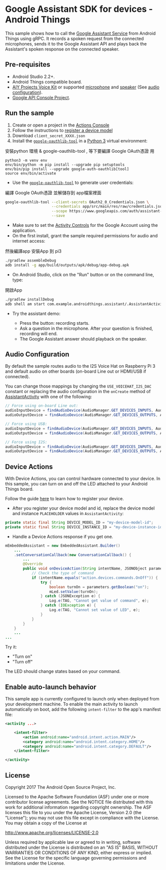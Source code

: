 # Google Assistant SDK for devices - Android Things

This sample shows how to call the [Google Assistant Service](https://developers.google.com/assistant/sdk/guides/service/python/)
from Android Things using gRPC. It records a spoken request from the
connected microphones, sends it to the Google Assistant API and plays
back the Assistant's spoken response on the connected speaker.

## Pre-requisites

- Android Studio 2.2+.
- Android Things compatible board.
- [AIY Projects Voice Kit][voice-kit] or supported [microphone][mic] and [speaker][speaker] (See [audio configuration](#audio-configuration)).
- [Google API Console Project][console].

## Run the sample

1. Create or open a project in the [Actions Console](http://console.actions.google.com)
1. Follow the instructions to [register a device model](https://developers.google.com/assistant/sdk/guides/service/python/embed/register-device)
  1. Download `client_secret_XXXX.json`
1. Install the [`google-oauthlib-tool`](https://github.com/GoogleCloudPlatform/google-auth-library-python-oauthlib) in a [Python 3](https://www.python.org/downloads/) virtual environment:

安裝python 環境 & google-oauthlib-tool , 等下要編譯 Google OAuth憑證 用
```
python3 -m venv env
env/bin/python -m pip install --upgrade pip setuptools
env/bin/pip install --upgrade google-auth-oauthlib[tool]
source env/bin/activate
```

- Use the [`google-oauthlib-tool`][google-oauthlib-tool] to generate user credentials:


編譯 Google OAuth憑證 並解儲存到 app檔案裡面
```bash
google-oauthlib-tool --client-secrets OAuth2_0_Credentials.json \
                     --credentials app/src/main/res/raw/credentials.json \
                     --scope https://www.googleapis.com/auth/assistant-sdk-prototype \
                     --save
```
- Make sure to set the [Activity Controls][set-activity-controls] for the Google Account using the application.
- On the first install, grant the sample required permissions for audio and internet access:

然後編譯app 
安裝App 到 pi3 
```bash
./gradlew assembleDebug
adb install -g app/build/outputs/apk/debug/app-debug.apk
```

- On Android Studio, click on the "Run" button or on the command line, type:

開啟App 
```bash
./gradlew installDebug
adb shell am start com.example.androidthings.assistant/.AssistantActivity
```
- Try the assistant demo:

  - Press the button: recording starts.
  - Ask a question in the microphone. After your question is finished, recording will end.
  - The Google Assistant answer should playback on the speaker.

## Audio Configuration

By default the sample routes audio to the I2S Voice Hat on Raspberry Pi 3 and default audio on other boards (on-board Line out or HDMI/USB if connected).

You can change those mappings by changing the `USE_VOICEHAT_I2S_DAC`
constant or replacing the audio configuration in the `onCreate` method of [AssistantActivity](https://github.com/androidthings/sample-googleassistant/blob/master/app/src/main/java/com/example/androidthings/assistant/AssistantActivity.java) with one of the following:

```Java
// Force using on-board Line out:
audioInputDevice = findAudioDevice(AudioManager.GET_DEVICES_INPUTS, AudioDeviceInfo.TYPE_BUILTIN_MIC);
audioOutputDevice = findAudioDevice(AudioManager.GET_DEVICES_OUTPUTS, AudioDeviceInfo.TYPE_BUILTIN_SPEAKER);

// Force using USB:
audioInputDevice = findAudioDevice(AudioManager.GET_DEVICES_INPUTS, AudioDeviceInfo.TYPE_USB_DEVICE);
audioOutputDevice = findAudioDevice(AudioManager.GET_DEVICES_OUTPUTS, AudioDeviceInfo.TYPE_USB_DEVICE);

// Force using I2S:
audioInputDevice = findAudioDevice(AudioManager.GET_DEVICES_INPUTS, AudioDeviceInfo.TYPE_BUS);
audioOutputDevice = findAudioDevice(AudioManager.GET_DEVICES_OUTPUTS, AudioDeviceInfo.TYPE_BUS);
```

## Device Actions
With Device Actions, you can control hardware connected to your device.
In this sample, you can turn on and off the LED attached to your Android
Things board.

Follow the guide [here](https://developers.google.com/assistant/sdk/guides/service/python/embed/register-device)
to learn how to register your device.

- After you register your device model and id, replace the device model and instance
 `PLACEHOLDER` values in `AssistantActivity`:

```Java
private static final String DEVICE_MODEL_ID = "my-device-model-id";
private static final String DEVICE_INSTANCE_ID = "my-device-instance-id";
```

- Handle a Device Actions response if you get one.

```Java
mEmbeddedAssistant = new EmbeddedAssistant.Builder()
    ...
    .setConversationCallback(new ConversationCallback() {
        ...
        @Override
        public void onDeviceAction(String intentName, JSONObject parameters) {
            // Check the type of command
            if (intentName.equals("action.devices.commands.OnOff")) {
                try {
                    boolean turnOn = parameters.getBoolean("on");
                    mLed.setValue(turnOn);
                } catch (JSONException e) {
                    Log.e(TAG, "Cannot get value of command", e);
                } catch (IOException e) {
                    Log.e(TAG, "Cannot set value of LED", e);
                }
            }
        }
    }
    ...
...
```

Try it:

- "Turn on"
- "Turn off"

The LED should change states based on your command.

## Enable auto-launch behavior

This sample app is currently configured to launch only when deployed from your
development machine. To enable the main activity to launch automatically on boot,
add the following `intent-filter` to the app's manifest file:

```xml
<activity ...>

    <intent-filter>
        <action android:name="android.intent.action.MAIN"/>
        <category android:name="android.intent.category.HOME"/>
        <category android:name="android.intent.category.DEFAULT"/>
    </intent-filter>

</activity>
```

## License

Copyright 2017 The Android Open Source Project, Inc.

Licensed to the Apache Software Foundation (ASF) under one or more contributor
license agreements.  See the NOTICE file distributed with this work for
additional information regarding copyright ownership.  The ASF licenses this
file to you under the Apache License, Version 2.0 (the "License"); you may not
use this file except in compliance with the License.  You may obtain a copy of
the License at

  http://www.apache.org/licenses/LICENSE-2.0

Unless required by applicable law or agreed to in writing, software
distributed under the License is distributed on an "AS IS" BASIS, WITHOUT
WARRANTIES OR CONDITIONS OF ANY KIND, either express or implied.  See the
License for the specific language governing permissions and limitations under
the License.

[voice-kit]: https://aiyprojects.withgoogle.com/voice/
[console]: https://console.developers.google.com
[google-assistant-api-config]: https://developers.google.com/assistant/sdk/prototype/getting-started-other-platforms/config-dev-project-and-account
[console-credentials]: https://console.developers.google.com/apis/credentials
[google-oauthlib-tool]: https://github.com/GoogleCloudPlatform/google-auth-library-python-oauthlib
[dev-preview-download]: https://partner.android.com/things/console/
[set-activity-controls]: https://developers.google.com/assistant/sdk/prototype/getting-started-other-platforms/config-dev-project-and-account#set-activity-controls
[mic]: https://www.adafruit.com/product/3367
[speaker]: https://www.adafruit.com/product/3369
[python3]: https://www.python.org/downloads/
